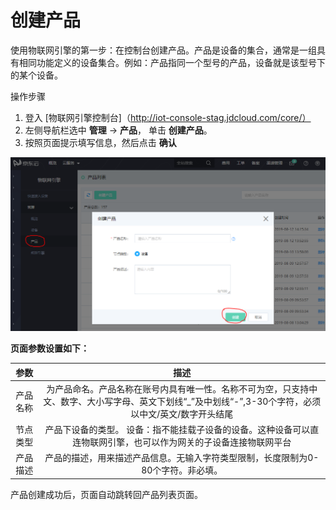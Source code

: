 # 创建产品


使用物联网引擎的第一步：在控制台创建产品。产品是设备的集合，通常是一组具有相同功能定义的设备集合。例如：产品指同一个型号的产品，设备就是该型号下的某个设备。


操作步骤

1. 登入 [物联网引擎控制台]（http://iot-console-stag.jdcloud.com/core/）
2. 左侧导航栏选中 **管理** -> **产品**， 单击 **创建产品**。
3. 按照页面提示填写信息，然后点击 **确认**

![image](../../../../image/IoT/IoT-Engine/CreateProduct.png)

**页面参数设置如下：**

| 参数                  | 描述                 |
| :-------------------: | :-------------------: |
|产品名称  | 为产品命名。产品名称在账号内具有唯一性。名称不可为空，只支持中文、数字、大小写字母、英文下划线“_”及中划线“-”,3-30个字符，必须以中文/英文/数字开头结尾 | 
|节点类型  | 产品下设备的类型。 设备：指不能挂载子设备的设备。这种设备可以直连物联网引擎，也可以作为网关的子设备连接物联网平台 | 
|产品描述  | 产品的描述，用来描述产品信息。无输入字符类型限制，长度限制为0-80个字符。非必填。 | 

产品创建成功后，页面自动跳转回产品列表页面。
